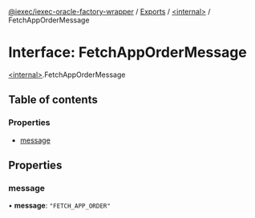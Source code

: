 [@iexec/iexec-oracle-factory-wrapper](../README.md) / [Exports](../modules.md) / [\<internal\>](../modules/internal_.md) / FetchAppOrderMessage

# Interface: FetchAppOrderMessage

[\<internal\>](../modules/internal_.md).FetchAppOrderMessage

## Table of contents

### Properties

- [message](internal_.FetchAppOrderMessage.md#message)

## Properties

### message

• **message**: ``"FETCH_APP_ORDER"``
